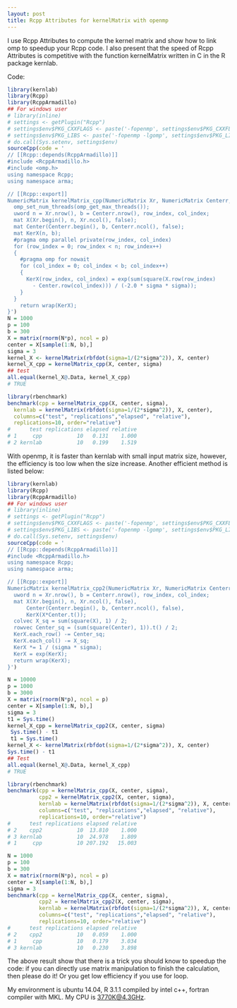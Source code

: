 ```yaml
---
layout: post
title: Rcpp Attributes for kernelMatrix with openmp
---
```


I use Rcpp Attributes to compute the kernel matrix and show how to link omp to speedup your Rcpp code. I also present that the speed of Rcpp Attributes is competitive with the function kernelMatrix written in C in the R package kernlab.

Code:

``` R
library(kernlab)
library(Rcpp)
library(RcppArmadillo)
## For windows user
# library(inline)
# settings <- getPlugin("Rcpp")
# settings$env$PKG_CXXFLAGS <- paste('-fopenmp', settings$env$PKG_CXXFLAGS)
# settings$env$PKG_LIBS <- paste('-fopenmp -lgomp', settings$env$PKG_LIBS)
# do.call(Sys.setenv, settings$env)
sourceCpp(code = '
// [[Rcpp::depends(RcppArmadillo)]]
#include <RcppArmadillo.h>
#include <omp.h>
using namespace Rcpp;
using namespace arma;

// [[Rcpp::export]]
NumericMatrix kernelMatrix_cpp(NumericMatrix Xr, NumericMatrix Centerr, double sigma) {
  omp_set_num_threads(omp_get_max_threads());
  uword n = Xr.nrow(), b = Centerr.nrow(), row_index, col_index;
  mat X(Xr.begin(), n, Xr.ncol(), false);
  mat Center(Centerr.begin(), b, Centerr.ncol(), false);
  mat KerX(n, b);
  #pragma omp parallel private(row_index, col_index)
  for (row_index = 0; row_index < n; row_index++)
  {
    #pragma omp for nowait
    for (col_index = 0; col_index < b; col_index++)
    {
      KerX(row_index, col_index) = exp(sum(square(X.row(row_index)
        - Center.row(col_index))) / (-2.0 * sigma * sigma));
    }
  }
    return wrap(KerX);
}')
N = 1000
p = 100
b = 300
X = matrix(rnorm(N*p), ncol = p)
center = X[sample(1:N, b),]
sigma = 3
kernel_X <- kernelMatrix(rbfdot(sigma=1/(2*sigma^2)), X, center)
kernel_X_cpp = kernelMatrix_cpp(X, center, sigma)
## test
all.equal(kernel_X@.Data, kernel_X_cpp)
# TRUE

library(rbenchmark)
benchmark(cpp = kernelMatrix_cpp(X, center, sigma),
  kernlab = kernelMatrix(rbfdot(sigma=1/(2*sigma^2)), X, center),
  columns=c("test", "replications","elapsed", "relative"),
  replications=10, order="relative")
#      test replications elapsed relative
# 1     cpp           10   0.131    1.000
# 2 kernlab           10   0.199    1.519
```

With openmp, it is faster than kernlab with small input matrix size, however, the efficiency is too low when the size increase. Another efficient method is listed below:

``` R
library(kernlab)
library(Rcpp)
library(RcppArmadillo)
## For windows user
# library(inline)
# settings <- getPlugin("Rcpp")
# settings$env$PKG_CXXFLAGS <- paste('-fopenmp', settings$env$PKG_CXXFLAGS)
# settings$env$PKG_LIBS <- paste('-fopenmp -lgomp', settings$env$PKG_LIBS)
# do.call(Sys.setenv, settings$env)
sourceCpp(code = '
// [[Rcpp::depends(RcppArmadillo)]]
#include <RcppArmadillo.h>
using namespace Rcpp;
using namespace arma;

// [[Rcpp::export]]
NumericMatrix kernelMatrix_cpp2(NumericMatrix Xr, NumericMatrix Centerr, double sigma) {
  uword n = Xr.nrow(), b = Centerr.nrow(), row_index, col_index;
  mat X(Xr.begin(), n, Xr.ncol(), false),
      Center(Centerr.begin(), b, Centerr.ncol(), false),
      KerX(X*Center.t());
  colvec X_sq = sum(square(X), 1) / 2;
  rowvec Center_sq = (sum(square(Center), 1)).t() / 2;
  KerX.each_row() -= Center_sq;
  KerX.each_col() -= X_sq;
  KerX *= 1 / (sigma * sigma);
  KerX = exp(KerX);
  return wrap(KerX);
}')

N = 10000
p = 1000
b = 3000
X = matrix(rnorm(N*p), ncol = p)
center = X[sample(1:N, b),]
sigma = 3
t1 = Sys.time()
kernel_X_cpp = kernelMatrix_cpp2(X, center, sigma)
 Sys.time() - t1
 t1 = Sys.time()
kernel_X <- kernelMatrix(rbfdot(sigma=1/(2*sigma^2)), X, center)
Sys.time() - t1
## Test
all.equal(kernel_X@.Data, kernel_X_cpp)
# TRUE

library(rbenchmark)
benchmark(cpp = kernelMatrix_cpp(X, center, sigma),
          cpp2 = kernelMatrix_cpp2(X, center, sigma),
          kernlab = kernelMatrix(rbfdot(sigma=1/(2*sigma^2)), X, center),
          columns=c("test", "replications","elapsed", "relative"),
          replications=10, order="relative")
#      test replications elapsed relative
# 2    cpp2           10  13.810    1.000
# 3 kernlab           10  24.978    1.809
# 1     cpp           10 207.192   15.003

N = 1000
p = 100
b = 300
X = matrix(rnorm(N*p), ncol = p)
center = X[sample(1:N, b),]
sigma = 3
benchmark(cpp = kernelMatrix_cpp(X, center, sigma),
          cpp2 = kernelMatrix_cpp2(X, center, sigma),
          kernlab = kernelMatrix(rbfdot(sigma=1/(2*sigma^2)), X, center),
          columns=c("test", "replications","elapsed", "relative"),
          replications=10, order="relative")
#      test replications elapsed relative
# 2    cpp2           10   0.059    1.000
# 1     cpp           10   0.179    3.034
# 3 kernlab           10   0.230    3.898
```

The above result show that there is a trick you should know to speedup the code: if you can directly use matrix manipulation to finish the calculation, then please do it! Or you get low efficiency if you use for loop.

My environment is ubuntu 14.04, R 3.1.1 compiled by intel c++, fortran compiler with MKL. My CPU is 3770K@4.3GHz.

